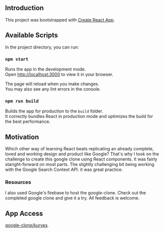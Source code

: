 
## Introduction

This project was bootstrapped with [Create React App](https://github.com/facebook/create-react-app).

## Available Scripts

In the project directory, you can run:

### `npm start`
Runs the app in the development mode.\
Open [http://localhost:3000](http://localhost:3000) to view it in your browser.

The page will reload when you make changes.\
You may also see any lint errors in the console.

### `npm run build`

Builds the app for production to the `build` folder.\
It correctly bundles React in production mode and optimizes the build for the best performance.


## Motivation

Which other way of learning React beats replicating an already complete, loved and working design and product like Google? That's why I took on the challenge to create this google clone using React components.
It was fairly staright-forward on most parts.
The slightly challenging bit being working with the Google Search Context API.
it was great practice.

### Resources

I also used Google's firebase to host the google-clone.
Check out the completed google clone and give it a try.
All feedback is welcome.

## App Access

[google-clone/kurves](https://kurves-project.web.app/).

